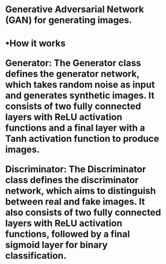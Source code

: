# Generative Adversarial Network (GAN) for generating images. 

<h1>•How it works<br>



Generator: The Generator class defines the generator network, which takes random noise as input and generates synthetic images. It consists of two fully connected layers with ReLU activation functions and a final layer with a Tanh activation function to produce images.

Discriminator: The Discriminator class defines the discriminator network, which aims to distinguish between real and fake images. It also consists of two fully connected layers with ReLU activation functions, followed by a final sigmoid layer for binary classification.
